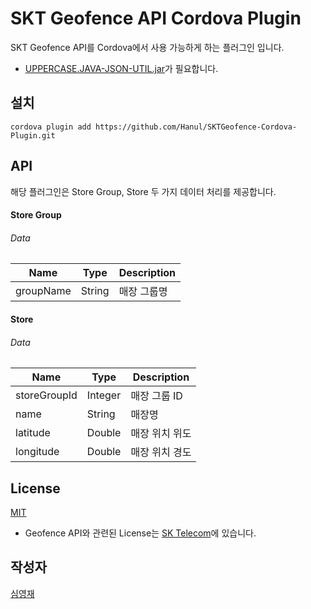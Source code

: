 # SKT Geofence API Cordova Plugin
SKT Geofence API를 Cordova에서 사용 가능하게 하는 플러그인 입니다.
* [UPPERCASE.JAVA-JSON-UTIL.jar](https://github.com/Hanul/UPPERCASE.JAVA-JSON-UTIL)가 필요합니다.

## 설치
```
cordova plugin add https://github.com/Hanul/SKTGeofence-Cordova-Plugin.git
```

## API
해당 플러그인은 Store Group, Store 두 가지 데이터 처리를 제공합니다.
#### Store Group
###### Data
| Name      | Type   | Description |
|-----------|--------|-------------|
| groupName | String | 매장 그룹명   |

#### Store
###### Data
| Name         | Type    | Description  |
|--------------|---------|--------------|
| storeGroupId | Integer | 매장 그룹 ID  |
| name         | String  | 매장명        |
| latitude     | Double  | 매장 위치 위도 |
| longitude    | Double  | 매장 위치 경도 |

## License
[MIT](LICENSE)
* Geofence API와 관련된 License는 [SK Telecom](http://www.sktelecom.com)에 있습니다.

## 작성자
[심영재](https://github.com/Hanul)
